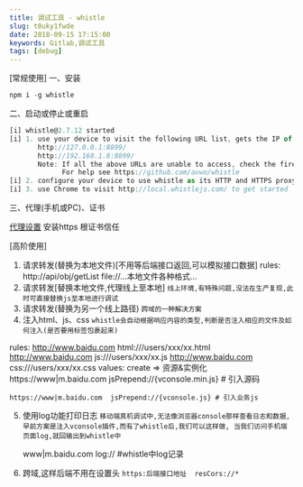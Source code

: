 ```yaml
---
title: 调试工具 - whistle
slug: t0uky1fwde
date: 2018-09-15 17:15:00
keywords: Gitlab,调试工具
tags: [debug]
---
```

[常规使用]
一、安装
  ```ts
  npm i -g whistle
  ```

二、启动或停止或重启
```ts
[i] whistle@2.7.12 started
[i] 1. use your device to visit the following URL list, gets the IP of the URL you can access:
       http://127.0.0.1:8899/
       http://192.168.1.8:8899/
       Note: If all the above URLs are unable to access, check the firewall settings
             For help see https://github.com/avwo/whistle
[i] 2. configure your device to use whistle as its HTTP and HTTPS proxy on IP:8899
[i] 3. use Chrome to visit http://local.whistlejs.com/ to get started
```

三、代理(手机或PC)、证书

[代理设置](proxy.png)
安装https 根证书信任

[高阶使用]
1. 请求转发(替换为本地文件)[不用等后端接口返回,可以模拟接口数据]
rules: http://api/obj/getList  file://...本地文件各种格式...
2. 请求转发[替换本地文件,代理线上至本地]
   `线上环境,有特殊问题,没法在生产复现,此时可直接替换js至本地进行调试`
3. 请求转发(替换为另一个线上路径)
   `跨域的一种解决方案`
4. 注入html、js、css
   `whistle会自动根据响应内容的类型,判断是否注入相应的文件及如何注入(是否要用标签包裹起来)` 

rules:
   http://www.baidu.com  html:///users/xxx/xx.html
   http://www.baidu.com  js:///users/xxx/xx.js
   http://www.baidu.com  css:///users/xxx/xx.css
values:
    create => 资源&实例化
    https://www|m.baidu.com  jsPrepend://{vconsole.min.js} # 引入源码

    https://www|m.baidu.com  jsPrepend://{vconsole.js} # 引入业务js
5. 使用log功能打印日志
    `移动端真机调试中,无法像浏览器console那样查看日志和数据,早前方案是注入vconsole插件,而有了whistle后,我们可以这样做, 当我们访问手机端页面log,就回输出到whistle中`

    www|m.baidu.com log:// #whistle中log记录

6. 跨域,这样后端不用在设置头
   `https:后端接口地址  resCors://*`
